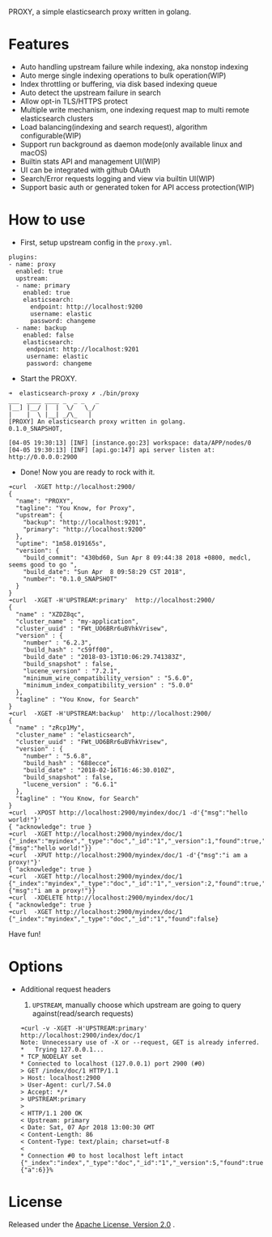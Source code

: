 
PROXY, a simple elasticsearch proxy written in golang.

# Features
- Auto handling upstream failure while indexing, aka nonstop indexing
- Auto merge single indexing operations to bulk operation(WIP)
- Index throttling or buffering, via disk based indexing queue
- Auto detect the upstream failure in search
- Allow opt-in TLS/HTTPS protect
- Multiple write mechanism, one indexing request map to multi remote elasticsearch clusters
- Load balancing(indexing and search request), algorithm configurable(WIP)
- Support run background as daemon mode(only available linux and macOS)
- Builtin stats API and management UI(WIP)
- UI can be integrated with github OAuth
- Search/Error requests logging and view via builtin UI(WIP)
- Support basic auth or generated token for API access protection(WIP)

# How to use

- First, setup upstream config in the `proxy.yml`.

```
plugins:
- name: proxy
  enabled: true
  upstream:
  - name: primary
    enabled: true
    elasticsearch:
      endpoint: http://localhost:9200
      username: elastic
      password: changeme
  - name: backup
    enabled: false
    elasticsearch:
     endpoint: http://localhost:9201
     username: elastic
     password: changeme

```
- Start the PROXY.

```
➜  elasticsearch-proxy ✗ ./bin/proxy
___  ____ ____ _  _ _   _
|__] |__/ |  |  \/   \_/
|    |  \ |__| _/\_   |
[PROXY] An elasticsearch proxy written in golang.
0.1.0_SNAPSHOT,

[04-05 19:30:13] [INF] [instance.go:23] workspace: data/APP/nodes/0
[04-05 19:30:13] [INF] [api.go:147] api server listen at: http://0.0.0.0:2900

```

- Done! Now you are ready to rock with it.

```
➜curl  -XGET http://localhost:2900/
{
  "name": "PROXY",
  "tagline": "You Know, for Proxy",
  "upstream": {
    "backup": "http://localhost:9201",
    "primary": "http://localhost:9200"
  },
  "uptime": "1m58.019165s",
  "version": {
    "build_commit": "430bd60, Sun Apr 8 09:44:38 2018 +0800, medcl, seems good to go ",
    "build_date": "Sun Apr  8 09:58:29 CST 2018",
    "number": "0.1.0_SNAPSHOT"
  }
}
➜curl  -XGET -H'UPSTREAM:primary'  http://localhost:2900/
{
  "name" : "XZDZ8qc",
  "cluster_name" : "my-application",
  "cluster_uuid" : "FWt_UO6BRr6uBVhkVrisew",
  "version" : {
    "number" : "6.2.3",
    "build_hash" : "c59ff00",
    "build_date" : "2018-03-13T10:06:29.741383Z",
    "build_snapshot" : false,
    "lucene_version" : "7.2.1",
    "minimum_wire_compatibility_version" : "5.6.0",
    "minimum_index_compatibility_version" : "5.0.0"
  },
  "tagline" : "You Know, for Search"
}
➜curl  -XGET -H'UPSTREAM:backup'  http://localhost:2900/
{
  "name" : "zRcp1My",
  "cluster_name" : "elasticsearch",
  "cluster_uuid" : "FWt_UO6BRr6uBVhkVrisew",
  "version" : {
    "number" : "5.6.8",
    "build_hash" : "688ecce",
    "build_date" : "2018-02-16T16:46:30.010Z",
    "build_snapshot" : false,
    "lucene_version" : "6.6.1"
  },
  "tagline" : "You Know, for Search"
}
➜curl  -XPOST http://localhost:2900/myindex/doc/1 -d'{"msg":"hello world!"}'
{ "acknowledge": true }
➜curl  -XGET http://localhost:2900/myindex/doc/1
{"_index":"myindex","_type":"doc","_id":"1","_version":1,"found":true,"_source":{"msg":"hello world!"}}
➜curl  -XPUT http://localhost:2900/myindex/doc/1 -d'{"msg":"i am a proxy!"}'
{ "acknowledge": true }
➜curl  -XGET http://localhost:2900/myindex/doc/1
{"_index":"myindex","_type":"doc","_id":"1","_version":2,"found":true,"_source":{"msg":"i am a proxy!"}}
➜curl  -XDELETE http://localhost:2900/myindex/doc/1
{ "acknowledge": true }
➜curl  -XGET http://localhost:2900/myindex/doc/1
{"_index":"myindex","_type":"doc","_id":"1","found":false}
```

Have fun!

# Options

- Additional request headers
  1. `UPSTREAM`, manually choose which upstream are going to query against(read/search requests)

    ```
    ➜curl -v -XGET -H'UPSTREAM:primary'  http://localhost:2900/index/doc/1
    Note: Unnecessary use of -X or --request, GET is already inferred.
    *   Trying 127.0.0.1...
    * TCP_NODELAY set
    * Connected to localhost (127.0.0.1) port 2900 (#0)
    > GET /index/doc/1 HTTP/1.1
    > Host: localhost:2900
    > User-Agent: curl/7.54.0
    > Accept: */*
    > UPSTREAM:primary
    >
    < HTTP/1.1 200 OK
    < Upstream: primary
    < Date: Sat, 07 Apr 2018 13:00:30 GMT
    < Content-Length: 86
    < Content-Type: text/plain; charset=utf-8
    <
    * Connection #0 to host localhost left intact
    {"_index":"index","_type":"doc","_id":"1","_version":5,"found":true,"_source":{"a":6}}%
    ```


License
=======
Released under the [Apache License, Version 2.0](https://github.com/medcl/elasticsearch-proxy/blob/master/LICENSE) .


